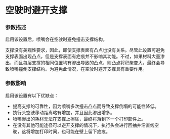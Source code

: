空驶时避开支撑
====
### **参数描述**
启用该设置后，喷嘴会在空驶时避免撞击支撑结构。

支撑没有美观性要求，因此，即使支撑表面有凸点也没有关系。尽管此设置可避免支撑表面出现凸点，但是支撑表面有疤痕并不影响其功能。不过，如果材料大量渗出，而且每层支撑的相同位置均有渗出导致的凸点，则凸点将积聚变大，最终会导致喷嘴撞倒支撑结构。为避免此情况，在空驶时避开支撑具有重要作用。

### **参数影响**
启用该设置有以下优缺点：
* 提高支撑的可靠性，因为喷嘴多次撞击凸点而导致支撑倒塌的可能性降低。
* 执行头空驶移动距离略有增加，并且因此渗出增多。
* 喷嘴渗出的耗材无法在支撑上擦除，最终将落到下一个打印部件上。
* 在没有其他可能途径可以避开支撑的情况下，执行头会进行回抽并沿直线空驶，这将增加打印时间，也可能在壁上留下疤痕。